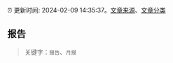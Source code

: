 :alarm_clock: 更新时间: 2024-02-09 14:35:37。[文章来源](/README.md)、[文章分类](/TAGS.md)

## 报告


> 关键字：`报告`、`月报`



